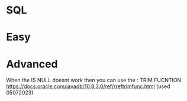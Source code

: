 # SQL 

# Easy


# Advanced 

When the IS NULL doesnt work then you can use the :  TRIM FUCNTION 
https://docs.oracle.com/javadb/10.8.3.0/ref/rreftrimfunc.html
(used 05072023) 
